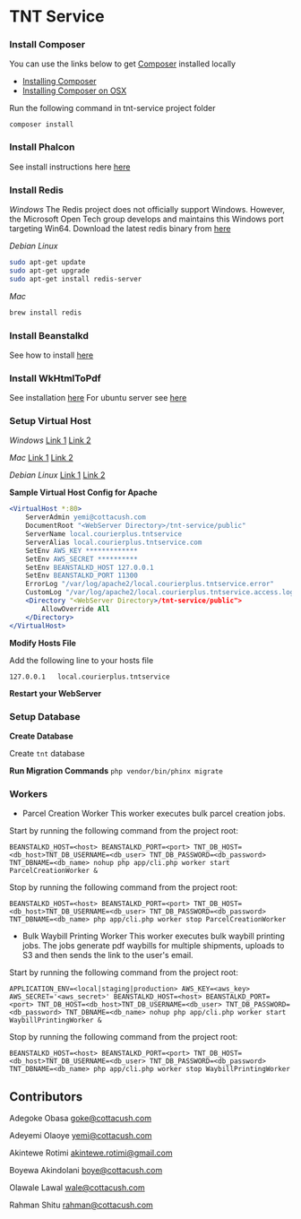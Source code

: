 TNT Service
==========

### Install Composer
You can use the links below to get [Composer](https://getcomposer.org) installed locally
- [Installing Composer](https://getcomposer.org/doc/00-intro.md)
- [Installing Composer on OSX](http://www.abeautifulsite.net/installing-composer-on-os-x/)

Run the following command in tnt-service project folder

`composer install`

### Install Phalcon
See install instructions here [here](https://docs.phalconphp.com/en/latest/reference/install.html)


### Install Redis
*Windows*
The Redis project does not officially support Windows. However, the Microsoft Open Tech group develops and maintains this Windows port targeting Win64.
Download the latest redis binary from [here](https://github.com/MSOpenTech/redis/releases)

*Debian Linux*

```bash
sudo apt-get update
sudo apt-get upgrade 
sudo apt-get install redis-server
```

*Mac*

```bash
brew install redis
```

### Install Beanstalkd
See how to install [here](http://kr.github.io/beanstalkd/download.html)

### Install WkHtmlToPdf 
See installation [here](http://wkhtmltopdf.org/downloads.html)
For ubuntu server see [here](http://askubuntu.com/questions/556667/how-to-install-wkhtmltopdf-0-12-1-on-ubuntu-server)

### Setup Virtual Host
*Windows*
[Link 1](http://foundationphp.com/tutorials/apache_vhosts.php)
[Link 2](https://www.kristengrote.com/blog/articles/how-to-set-up-virtual-hosts-using-wamp)

*Mac*
[Link 1](http://coolestguidesontheplanet.com/set-virtual-hosts-apache-mac-osx-10-9-mavericks-osx-10-8-mountain-lion/)
[Link 2](http://coolestguidesontheplanet.com/set-virtual-hosts-apache-mac-osx-10-10-yosemite/)

*Debian Linux*
[Link 1](https://www.digitalocean.com/community/tutorials/how-to-set-up-apache-virtual-hosts-on-ubuntu-14-04-lts)
[Link 2](http://www.unixmen.com/setup-apache-virtual-hosts-on-ubuntu-15-04/)


**Sample Virtual Host Config for Apache**
```apache
<VirtualHost *:80>
    ServerAdmin yemi@cottacush.com
    DocumentRoot "<WebServer Directory>/tnt-service/public"
    ServerName local.courierplus.tntservice
    ServerAlias local.courierplus.tntservice.com
    SetEnv AWS_KEY *************
    SetEnv AWS_SECRET **********
    SetEnv BEANSTALKD_HOST 127.0.0.1
    SetEnv BEANSTALKD_PORT 11300
    ErrorLog "/var/log/apache2/local.courierplus.tntservice.error"
    CustomLog "/var/log/apache2/local.courierplus.tntservice.access.log" common
    <Directory "<WebServer Directory>/tnt-service/public">
        AllowOverride All
    </Directory>
</VirtualHost>
```
**Modify Hosts File**

Add the following line to your hosts file 

`127.0.0.1   local.courierplus.tntservice`


**Restart your WebServer**


### Setup Database

**Create Database**

Create `tnt` database

**Run Migration Commands**
`php vendor/bin/phinx migrate`

### Workers
- Parcel Creation Worker
This worker executes bulk parcel creation jobs.

Start by running the following command from the project root:  

`BEANSTALKD_HOST=<host> BEANSTALKD_PORT=<port> TNT_DB_HOST=<db_host>TNT_DB_USERNAME=<db_user> TNT_DB_PASSWORD=<db_password> TNT_DBNAME=<db_name> nohup php app/cli.php worker start ParcelCreationWorker &`

Stop by running the following command from the project root:  

`BEANSTALKD_HOST=<host> BEANSTALKD_PORT=<port> TNT_DB_HOST=<db_host>TNT_DB_USERNAME=<db_user> TNT_DB_PASSWORD=<db_password> TNT_DBNAME=<db_name> php app/cli.php worker stop ParcelCreationWorker`

- Bulk Waybill Printing Worker 
This worker executes bulk waybill printing jobs. The jobs generate pdf waybills for multiple shipments, uploads to S3 and then sends the link to the user's email.

Start by running the following command from the project root:  

`APPLICATION_ENV=<local|staging|production> AWS_KEY=<aws_key> AWS_SECRET='<aws_secret>' BEANSTALKD_HOST=<host> BEANSTALKD_PORT=<port> TNT_DB_HOST=<db_host>TNT_DB_USERNAME=<db_user> TNT_DB_PASSWORD=<db_password> TNT_DBNAME=<db_name> nohup php app/cli.php worker start WaybillPrintingWorker &`

Stop by running the following command from the project root:  

`BEANSTALKD_HOST=<host> BEANSTALKD_PORT=<port> TNT_DB_HOST=<db_host>TNT_DB_USERNAME=<db_user> TNT_DB_PASSWORD=<db_password> TNT_DBNAME=<db_name> php app/cli.php worker stop WaybillPrintingWorker`

Contributors
------------
Adegoke Obasa <goke@cottacush.com> 

Adeyemi Olaoye <yemi@cottacush.com> 

Akintewe Rotimi <akintewe.rotimi@gmail.com> 

Boyewa Akindolani <boye@cottacush.com> 

Olawale Lawal <wale@cottacush.com> 

Rahman Shitu <rahman@cottacush.com>


